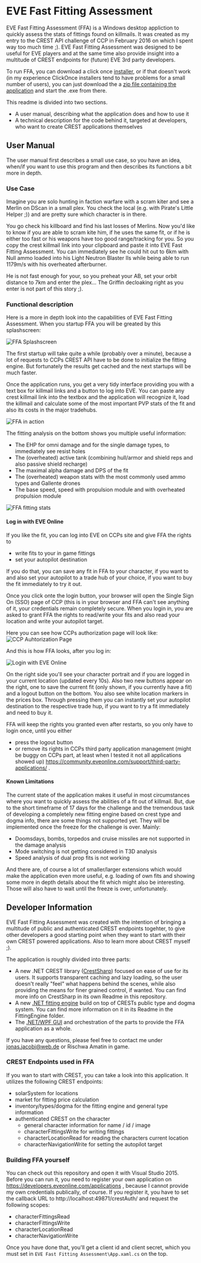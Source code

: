 # EVE Fast Fitting Assessment
EVE Fast Fitting Assessment (FFA) is a Windows desktop appliction to quickly assess the stats of fittings found on killmails.
It was created as my entry to the CREST API challenge of CCP in February 2016 on which I spent way too much time ;).
EVE Fast Fitting Assessment was designed to be useful for EVE players and at the same time also provide insight into a multitude of CREST endpoints for (future) EVE 3rd party developers.

To run FFA, you can download a click once [installer](http://eve-plh.com/FFA/setup/setup.exe), or if that doesn't work (in my experience ClickOnce installers tend to have problems for a small number of users), you can just download the a [zip file containing the application](http://eve-plh.com/FFA/eveffa.zip) and start the .exe from there.

This readme is divided into two sections.

* A user manual, describing what the application does and how to use it
* A technical description for the code behind it, targeted at developers, who want to create CREST applications themselves

## User Manual

The user manual first describes a small use case, so you have an idea, when/if you want to use this program and then describes its functions a bit more in depth.

### Use Case

Imagine you are solo hunting in faction warfare with a scram kiter and see a Merlin on DScan in a small plex. You check the local (e.g. with Pirate's Little Helper ;)) and are pretty sure which character is in there.

You go check his killboard and find his last losses of Merlins. Now you'd like to know if you are able to scram kite him, if he uses the same fit, or if he is either too fast or his weapons have too good range/tracking for you.
So you copy the crest killmail link into your clipboard and paste it into EVE Fast Fitting Assessment. You can immediately see he could hit out to 6km with Null ammo loaded into his Light Neutron Blaster IIs while being able to run 1179m/s with his overheated afterburner.

He is not fast enough  for your, so you preheat your AB, set your orbit distance to 7km and enter the plex...
The Griffin decloaking right as you enter is not part of this story ;).

### Functional description

Here is a more in depth look into the capabilities of EVE Fast Fitting Assessment.
When you startup FFA you will be greated by this splashscreen:

![FFA Splashscreen](http://eve-plh.com/FFA/splashscreen.gif "FFA Splashcreen")

The first startup will take quite a while (probably over a minute), because a lot of requests to CCPs CREST API have to be done to initialize the fitting engine.
But fortunately the results get cached and the next startups will be much faster.

Once the application runs, you get a very tidy interface providing you with a text box for killmail links and a button to log into EVE. You can paste any crest killmail link into the textbox and the application will recognize it, load the killmail and calculate some of the most important PVP stats of the fit and also its costs in the major tradehubs.

![FFA in action](http://eve-plh.com/FFA/fittinganalysis.gif "FFA in action")

The fitting analysis on the bottom shows you multiple useful information:
* The EHP for omni damage and for the single damage types, to immediately see resist holes
* The (overheated) active tank (combining hull/armor and shield reps and also passive shield recharge)
* The maximal alpha damage and DPS of the fit
* The (overheated) weapon stats with the most commonly used ammo types and Gallente drones
* The base speed, speed with propulsion module and with overheated propulsion module

![FFA fitting stats](http://eve-plh.com/FFA/fitting.png "FFA fitting stats")

#### Log in with EVE Online
If you like the fit, you can log into EVE on CCPs site and give FFA the rights to

* write fits to your in game fittings
* set your autopilot destination

If you do that, you can save any fit in FFA to your character, if you want to and also set your autopilot to a trade hub of your choice, if you want to buy the fit immediately to try it out.

Once you click onte the login button, your browser will open the Single Sign On (SSO) page of CCP (this is in your browser and FFA can't see anything of it, your credentials remain completely secure. When you login in, you are asked to grant FFA the rights to read/write your fits and also read your location and write your autopilot target.

Here you can see how CCPs authorization page will look like:
![CCP Auhtorization Page](http://eve-plh.com/FFA/authorize.png "Authorize FFA in CCPs SSO system")

And this is how FFA looks, after you log in:

![Login with EVE Online](http://eve-plh.com/FFA/login.gif "Login with EVE Online")

On the right side you'll see your character portrait and if you are logged in your current location (updated every 10s).
Also two new buttons appear on the right, one to save the current fit (only shown, if you currently have a fit) and a logout button on the bottom. You also see white location markers in the prices box. Through pressing them you can instantly set your autopilot destination to the respective trade hup, if you want to try a fit immediately and need to buy it.

FFA will keep the rights you granted even after restarts, so you only have to login once, until you either
* press the logout button
* or remove its rights in CCPs third party application management (might be buggy on CCPs part, at least when I tested it not all applications showed up) https://community.eveonline.com/support/third-party-applications/ .

#### Known Limitations
The current state of the application makes it useful in most circumstances where you want to quickly assess the abilities of a fit out of killmail. But, due to the short timeframe of 17 days for the challenge and the tremendous task of developing a completely new fitting engine based on crest type and dogma info, there are some things not supported yet. They will be implemented once the freeze for the challenge is over. Mainly:
* Doomsdays, bombs, torpedos and cruise missiles are not supported in the damage analysis
* Mode switching is not getting considered in T3D analysis
* Speed analysis of dual prop fits is not working

And there are, of course a lot of smaller/larger extensions which would make the application even more useful, e.g. loading of own fits and showing some more in depth details about the fit which might also be interesting. Those will also have to wait until the freeze is over, unfortunately.

## Developer Information
EVE Fast Fitting Assessment was created with the intention of bringing a multitude of public and authenticated CREST endpoints togehter, to give other developers a good starting point when they want to start with their own CREST powered applications.
Also to learn more about CREST myself ;).

The application is roughly divided into three parts:
* A new .NET CREST library ([CrestSharp](https://github.com/rischwa/eve-fast-fitting-assessment/tree/master/CrestSharp)) focused on ease of use for its users. It supports transparent caching and lazy loading, so the user doesn't really "feel" what happens behind the scenes, while also providing the means for finer grained control, if wanted. You can find more info on CrestSharp in its own Readme in this repository.
* A new [.NET fitting engine](https://github.com/rischwa/eve-fast-fitting-assessment/tree/master/FittingEngine) build on top of CRESTs public type and dogma system. You can find more information on it in its Readme in the FittingEngine folder.
* The [.NET/WPF GUI](https://github.com/rischwa/eve-fast-fitting-assessment/tree/master/EVE%20Fast%20Fitting%20Assessment) and orchestration of the parts to provide the FFA application as a whole.

If you have any questions, please feel free to contact me under jonas.jacobi@web.de or Rischwa Amatin in game.

### CREST Endpoints used in FFA
If you wan to start with CREST, you can take a look into this application. It utilizes the following CREST endpoints:
* solarSystem for locations
* market for fitting price calculation
* inventory/types/dogma for the fitting engine and general type information
* authenticated CREST on the character
  * general character information for name / id / image
  * characterFittingsWrite for writing fittings
  * characterLocationRead for reading the characters current location
  * characterNavigationWrite for setting the autopilot target
  
### Building FFA yourself
You can check out this repository and open it with Visual Studio 2015.
Before you can run it, you need to register your own application on https://developers.eveonline.com/applications , because I cannot provide my own credentials publically, of course.
If you register it, you have to set the callback URL to http://localhost:49871/crestAuth/ and request the following scopes:
* characterFittingsRead
* characterFittingsWrite
* characterLocationRead
* characterNavigationWrite

Once you have done that, you'll get a client id and client secret, which you must set in `EVE Fast Fitting Assessment\App.xaml.cs` on the top.
